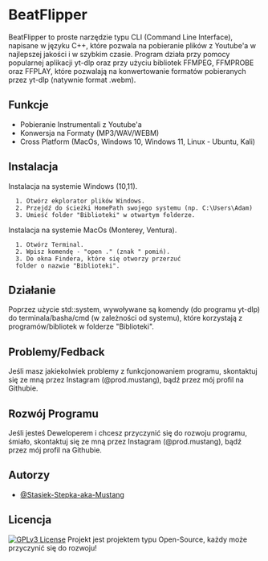 
# BeatFlipper

BeatFlipper to proste narzędzie typu CLI (Command Line Interface), napisane w języku C++, które pozwala na pobieranie plików z Youtube'a w najlepszej jakości i w szybkim czasie. Program działa przy pomocy popularnej aplikacji yt-dlp oraz przy użyciu bibliotek
FFMPEG, FFMPROBE oraz FFPLAY, które pozwalają na konwertowanie formatów pobieranych przez yt-dlp (natywnie format .webm). 


## Funkcje

- Pobieranie Instrumentali z Youtube'a
- Konwersja na Formaty (MP3/WAV/WEBM)
- Cross Platform (MacOs, Windows 10, Windows 11, Linux - Ubuntu, Kali)


## Instalacja

Instalacja na systemie Windows (10,11).

```
  1. Otwórz ekplorator plików Windows.
  2. Przejdź do ścieżki HomePath swojego systemu (np. C:\Users\Adam)
  3. Umieść folder "Biblioteki" w otwartym folderze. 
```

Instalacja na systemie MacOs (Monterey, Ventura).

```
  1. Otwórz Terminal.
  2. Wpisz komendę - "open ." (znak " pomiń).
  3. Do okna Findera, które się otworzy przerzuć
  folder o nazwie "Biblioteki".
```



    
## Działanie

Poprzez użycie std::system, wywoływane są komendy (do programu yt-dlp) do terminala/basha/cmd (w zależności od systemu), które korzystają z programów/bibliotek w folderze "Biblioteki". 


## Problemy/Fedback

Jeśli masz jakiekolwiek problemy z funkcjonowaniem programu,
skontaktuj się ze mną przez Instagram (@prod.mustang), bądź przez mój
profil na Githubie.

## Rozwój Programu

Jeśli jesteś Deweloperem i chcesz przyczynić się do rozwoju programu,
śmiało, skontaktuj się ze mną przez Instagram (@prod.mustang), bądź przez mój profil na Githubie.

## Autorzy

- [@Stasiek-Stepka-aka-Mustang](https://github.com/Stasiek-Stepka-aka-Mustang)


## Licencja
[![GPLv3 License](https://img.shields.io/badge/License-GPL%20v3-yellow.svg)](https://opensource.org/licenses/)
Projekt jest projektem typu Open-Source, każdy może przyczynić się do rozwoju!



